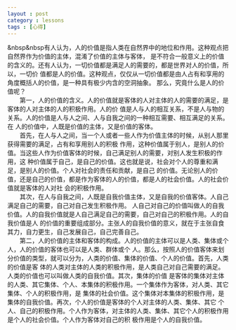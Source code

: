 ```yaml
---
layout : post
category : lessons
tags : [心得]
---
```

  &nbsp&nbsp有人认为，人的价值是指人类在自然界中的地位和作用。这种观点把自然界作为价值的主体，混淆了价值的主体与客体，
是不符合一般意义上的价值的含义的。还有人认为，一切价值都是满足人的需要的，都是世界对人的价值，所以，一切价
值都是人的价值。这种观点，仅仅从一切价值都是由人占有和享用的角度概括人的价值，是一种具有极少内含的空洞抽象。
那么，究竟什么是人的价值呢？    
　　第一，人的价值的含义。人的价值就是客体的人对主体的人的需要的满足，是客体的人对主体的人的积极作用。人的价
值是人与人的相互关系，不是人与物的关系。人的价值是人与人之间、人与自我之间的一种相互需要、相互满足的关系。在
人的价值中，人既是价值的主体，又是价值的客体。   
　　首先，在人与人之间，当一个人或者一些人作为价值主体的时候，从别人那里获得需要的满足，占有和享用别人的积极
作用，这种价值属于别人，是别人的价值。当这些人作为价值客体的时候，自己满足别人的需要，对别人发生积极的作用，这
种价值属于自己，是自己的价值。这也就是说，社会对个人的尊重和满足，是别人的价值。个人对社会的责任和贡献，是自己
的价值。无论别人的价值，还是自己的价值，都是作为客体的人的价值，都是人的社会价值。人的社会价值就是客体的人对社
会的积极作用。     
　　其次，在人与自我之间，人既是自我价值主体，又是自我的价值客体。人自己满足自己的需要，自己对自己发生积极作用。
人自己对自己的价值叫做人的自我价值。人的自我价值就是人自己满足自己的需要，自己对自己的积极作用。人的自我价值是人
的价值的重要组成部分。主张人的自我价值的意义，就在于主张自食其力，自力更生，自己发展自己，自己完善自己。      
　　第二，人的价值的主体和客体的构成。人的价值的主体可以是人类、集体或个人，人的价值的客体也可以是人类、群体或个
人。那么，按照人的价值客体来划分价值的类型，就可以分为，人类的价值、集体的价值、个人的价值。首先，人类的价值是客
体的人类对主体的人类的积极作用，是人类自己对自己需要的满足。人类的价值也可以叫做人类的自我价值。其次，集体的价值
是客体的集体对主体的人类、其它集体、个人、本集体的积极作用。一个集体作为客体，对人类、其它集体、个人的积极作用，是
集体的社会价值。这个集体对本集体的积极作用，是集体的自我价值。再次，个人的价值是客体的个人对主体的人类、集体、其它
个人、自己的积极作用。个人作为客体，对主体的人类、集体、其它个人的积极作用是个人的社会价值。个人作为客体对自己的积
极作用是个人的自我价值。
